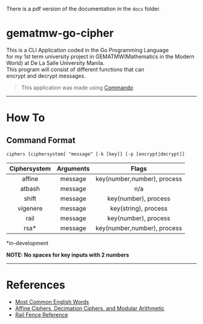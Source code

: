 There is a pdf version of the documentation in the `docs` folder.

# gematmw-go-cipher
This is a CLI Application coded in the Go Programming Language \
for my 1st term university project in GEMATMW(Mathematics in the Modern World) at De La Salle University Manila. \
This program will consist of different functions that can \
encrypt and decrypt messages.
> This application was made using [Commando](https://github.com/thatisuday/commando)

---
# How To
## Command Format
```
ciphers [ciphersystem] "message" [-k [key]] [-p [encrypt|decrypt]]
```
| Ciphersystem  | Arguments | Flags |
| :-----------: | :-------: | :---: |
| affine        | message   | key(number,number), process |
| atbash        | message   |           n/a        |
| shift         | message   | key(number), process |
| vigenere      | message   | key(string), process |
| rail          | message   | key(number), process |
| rsa*          | message   | key(number,number), process |

*in-development

__NOTE: No spaces for key inputs with 2 numbers__ 

---
# References
- [Most Common English Words](https://github.com/first20hours/google-10000-english)
- [Affine Ciphers, Decimation Ciphers, and Modular Arithmetic](http://pi.math.cornell.edu/~kozdron/Teaching/Cornell/135Summer06/Handouts/affine.pdf)
- [Rail Fence Reference](https://www.geeksforgeeks.org/rail-fence-cipher-encryption-decryption/)
